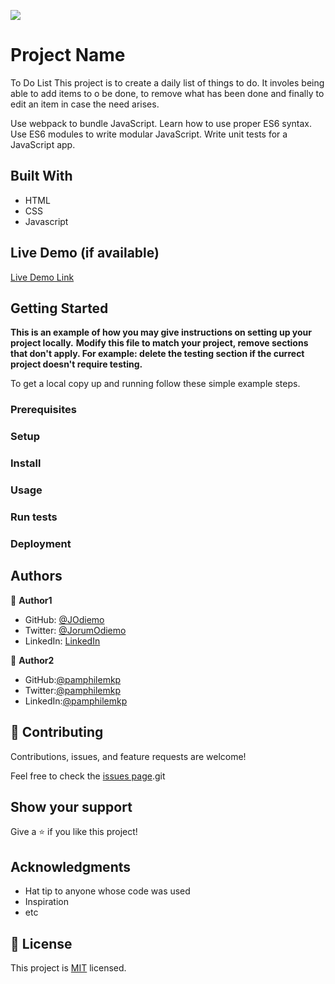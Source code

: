![](https://img.shields.io/badge/Microverse-blueviolet)

# Project Name
To Do List
This project is to create a daily list of things to do. It involes being able to add items to o be done, to remove what has been done and finally to edit an item in case the need arises.

Use webpack to bundle JavaScript.
Learn how to use proper ES6 syntax.
Use ES6 modules to write modular JavaScript.
Write unit tests for a JavaScript app.


## Built With

- HTML
- CSS
- Javascript

## Live Demo (if available)

[Live Demo Link](https://jodiemo.github.io/webpack-todolist/webpack-demo/dist/)



## Getting Started

**This is an example of how you may give instructions on setting up your project locally.**
**Modify this file to match your project, remove sections that don't apply. For example: delete the testing section if the currect project doesn't require testing.**


To get a local copy up and running follow these simple example steps.

### Prerequisites

### Setup

### Install

### Usage

### Run tests

### Deployment



## Authors

👤 **Author1**

- GitHub: [@JOdiemo](https://github.com/JOdiemo/)
- Twitter: [@JorumOdiemo](https://twitter.com/)
- LinkedIn: [LinkedIn](https://www.linkedin.com/in/jorumodiemo/)

👤 **Author2**
   - GitHub:[@pamphilemkp](https://github.com/pamphilemkp)
   - Twitter:[@pamphilemkp](https://github.com/PamphileMusonda)
   - LinkedIn:[@pamphilemkp](https://github.com/PamphileMusonda-2bb8a9237)

## 🤝 Contributing

Contributions, issues, and feature requests are welcome!

Feel free to check the [issues page](../../issues/).git
## Show your support

Give a ⭐️ if you like this project!

## Acknowledgments

- Hat tip to anyone whose code was used
- Inspiration
- etc

## 📝 License

This project is [MIT](./MIT.md) licensed.
